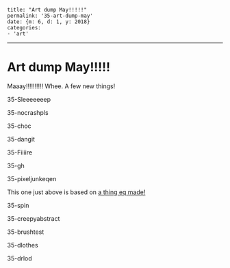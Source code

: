 
    title: "Art dump May!!!!!"
    permalink: '35-art-dump-may'
    date: {m: 6, d: 1, y: 2018}
    categories:
    - 'art'

---

# Art dump May!!!!!

Maaay!!!!!!!!!! Whee. A few new things!

<art>35-Sleeeeeeep</art>

<art>35-nocrashpls</art>

<art>35-choc</art>

<art>35-dangit</art>

<art>35-Fiiiire</art>

<art>35-gh</art>

<art>35-pixeljunkeqen</art>

This one just above is based on [a thing eq made!](https://eq.ed1.club/art/2018-05-06-.html)

<art>35-spin</art>

<art>35-creepyabstract</art>

<art>35-brushtest</art>

<art>35-dlothes</art>

<art>35-drlod</art>
